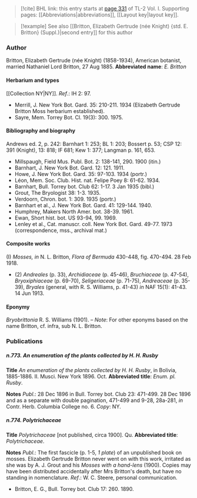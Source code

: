 > [!cite] BHL link: this entry starts at [page 331](https://www.biodiversitylibrary.org/page/33120462) of TL-2 Vol. I.
> Supporting pages: [[Abbreviations|abbreviations]], [[Layout key|layout key]].

> [!example] See also [[Britton, Elizabeth Gertrude (née Knight) {std. E. Britton} (Suppl.)|second entry]] for this author

### Author

Britton, Elizabeth Gertrude (née Knight) (1858-1934), American botanist, married Nathaniel Lord Britton, 27 Aug 1885. 
**Abbreviated name**: *E. Britton*

#### Herbarium and types

[[Collection NY|NY]].
*Ref*.: IH 2: 97.
- Merrill, J. New York Bot. Gard. 35: 210-211. 1934 (Elizabeth Gertrude Britton Moss herbarium established).
- Sayre, Mem. Torrey Bot. Cl. 19(3): 300. 1975.

#### Bibliography and biography

Andrews ed. 2, p. 242: Barnhart 1: 253; BL 1: 203; Bossert p. 53; CSP 12: 391 (Knight), 13: 818; IF 681; Kew 1: 377; Langman p. 161, 653.
- Millspaugh, Field Mus. Publ. Bot. 2: 138-141, 290. 1900 (itin.)
- Barnhart, J. New York Bot. Gard. 12: 121. 1911.
- Howe, J. New York Bot. Gard. 35: 97-103. 1934 (portr.)
- Léon, Mem. Soc. Club. Hist. nat. Felipe Poey 8: 61-62. 1934.
- Barnhart, Bull. Torrey bot. Club 62: 1-17. 3 Jan 1935 (bibl.)
- Grout, The Bryologist 38: 1-3. 1935.
- Verdoorn, Chron. bot. 1: 309. 1935 (portr.)
- Barnhart et al., J. New York Bot. Gard. 41: 129-144. 1940.
- Humphrey, Makers North Amer. bot. 38-39. 1961.
- Ewan, Short hist. bot. US 93-94, 99. 1969.
- Lenley et al., Cat. manuscr. coll. New York Bot. Gard. 49-77. 1973 (correspondence, mss., archival mat.)

#### Composite works

(I) *Mosses, in* N. L. Britton, *Flora of Bermuda* 430-448, fig. 470-494. 28 Feb 1918.
- (2) *Andreales* (p. 33), *Archidiaceae* (p. 45-46), *Bruchiaceae* (p. 47-54), *Bryoxiphiaceae* (p. 69-70), *Seligeriaceae* (p. 71-75), *Andreaceae* (p. 35-39), *Bryales* (general, with R. S. Williams, p. 41-43) *in* NAF 15(1): 41-43. 14 Jun 1913.

#### Eponymy

*Bryobrittonia* R. S. Williams (1901). – *Note*: For other eponyms based on the name Britton, cf. infra, sub N. L. Britton.

### Publications

##### n.773. An enumeration of the plants collected by H. H. Rusby

**Title**
*An enumeration of the plants collected by H. H. Rusby*, in Bolivia, 1885-1886. II. Musci. New York 1896. Oct.
**Abbreviated title**: *Enum. pl. Rusby*.

**Notes**
*Publ*.: 28 Dec 1896 in Bull. Torrey bot. Club 23: 471-499. 28 Dec 1896 and as a separate with double pagination, 471-499 and 9-28, 28a-281, *in* Contr. Herb. Columbia College no. 6. *Copy*: NY.

##### n.774. Polytrichaceae

**Title**
*Polytrichaceae* \[not published, circa 1900\]. Qu.
**Abbreviated title**: *Polytrichaceae*.

**Notes**
*Publ*.: The first fascicle (p. 1-5, *1 plate*) of an unpublished book on mosses. Elizabeth Gertrude Britton never went on with this work, irritated as she was by A. J. Grout and his *Mosses with a hand-lens* (1900). Copies may have been distributed accidentally after Mrs Britton's death, but have no standing in nomenclature.
*Ref*.: W. C. Steere, personal communication.
- Britton, E. G., Bull. Torrey bot. Club 17: 260. 1890.

